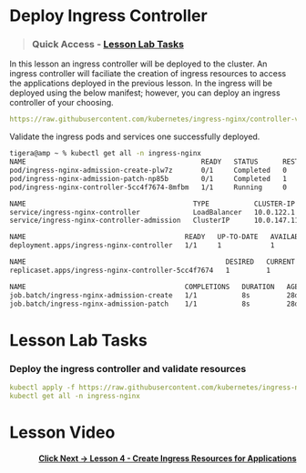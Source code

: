 # Deploy Ingress Controller

> ### Quick Access - [Lesson Lab Tasks](#Lesson-Lab-Tasks) 

In this lesson an ingress controller will be deployed to the cluster. An ingress controller will faciliate the creation of ingress resources to access the applications deployed in the previous lesson. In the ingress will be deployed using the below manifest; however, you can deploy an ingress controller of your choosing. 

```yaml
https://raw.githubusercontent.com/kubernetes/ingress-nginx/controller-v1.4.0/deploy/static/provider/cloud/deploy.yaml
```

Validate the ingress pods and services one successfully deployed. 

```bash
tigera@amp ~ % kubectl get all -n ingress-nginx
NAME                                           READY   STATUS      RESTARTS   AGE
pod/ingress-nginx-admission-create-plw7z       0/1     Completed   0          28d
pod/ingress-nginx-admission-patch-np85b        0/1     Completed   1          28d
pod/ingress-nginx-controller-5cc4f7674-8mfbm   1/1     Running     0          28d

NAME                                         TYPE           CLUSTER-IP     EXTERNAL-IP     PORT(S)                      AGE
service/ingress-nginx-controller             LoadBalancer   10.0.122.1     20.221.88.154   80:30339/TCP,443:30156/TCP   28d
service/ingress-nginx-controller-admission   ClusterIP      10.0.147.115   <none>          443/TCP                      28d

NAME                                       READY   UP-TO-DATE   AVAILABLE   AGE
deployment.apps/ingress-nginx-controller   1/1     1            1           28d

NAME                                                 DESIRED   CURRENT   READY   AGE
replicaset.apps/ingress-nginx-controller-5cc4f7674   1         1         1       28d

NAME                                       COMPLETIONS   DURATION   AGE
job.batch/ingress-nginx-admission-create   1/1           8s         28d
job.batch/ingress-nginx-admission-patch    1/1           8s         28d
```

# Lesson Lab Tasks

### Deploy the ingress controller and validate resources

```yaml
kubectl apply -f https://raw.githubusercontent.com/kubernetes/ingress-nginx/controller-v1.4.0/deploy/static/provider/cloud/deploy.yaml
kubectl get all -n ingress-nginx
```

# Lesson Video

#### <div align="right">  [Click Next -> Lesson 4 - Create Ingress Resources for Applications](https://github.com/tigera-cs/quickstart-self-service/blob/main/modules/create-ingress-resources.md) </div>